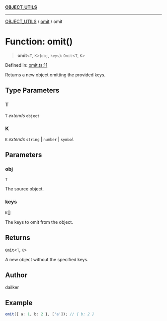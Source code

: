 [**OBJECT_UTILS**](../../README.md)

***

[OBJECT_UTILS](../../README.md) / [omit](../README.md) / omit

# Function: omit()

> **omit**\<`T`, `K`\>(`obj`, `keys`): `Omit`\<`T`, `K`\>

Defined in: [omit.ts:11](https://github.com/dailker/everyutil/blob/669c80948347059212c7a0ef09fd720ca9b1c411/src/object/omit.ts#L11)

Returns a new object omitting the provided keys.

## Type Parameters

### T

`T` *extends* `object`

### K

`K` *extends* `string` \| `number` \| `symbol`

## Parameters

### obj

`T`

The source object.

### keys

`K`[]

The keys to omit from the object.

## Returns

`Omit`\<`T`, `K`\>

A new object without the specified keys.

## Author

dailker

## Example

```ts
omit({ a: 1, b: 2 }, ['a']); // { b: 2 }
```
